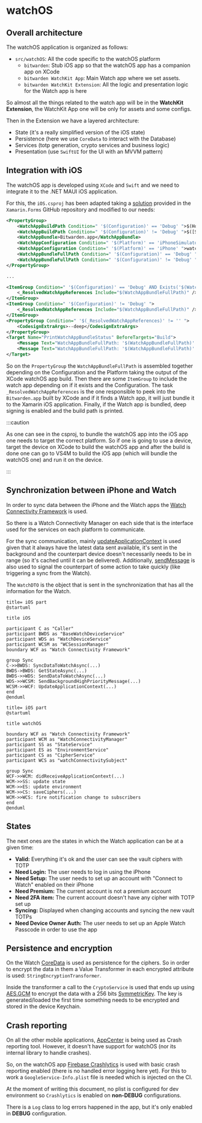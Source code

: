 # watchOS

## Overall architecture

The watchOS application is organized as follows:

- `src/watchOS`: All the code specific to the watchOS platform
  - `bitwarden`: Stub iOS app so that the watchOS app has a companion app on XCode
  - `bitwarden WatchKit App`: Main Watch app where we set assets.
  - `bitwarden WatchKit Extension`: All the logic and presentation logic for the Watch app is here

So almost all the things related to the watch app will be in the **WatchKit Extension**, the
WatchKit App one will be only for assets and some configs.

Then in the Extension we have a layered architecture:

- State (it's a really simplified version of the iOS state)
- Persistence (here we use `CoreData` to interact with the Database)
- Services (totp generation, crypto services and business logic)
- Presentation (use `SwiftUI` for the UI with an MVVM pattern)

## Integration with iOS

The watchOS app is developed using `XCode` and `Swift` and we need to integrate it to the .NET MAUI
iOS application.

For this, the `iOS.csproj` has been adapted taking a
[solution](https://github.com/xamarin/xamarin-macios/issues/10070#issuecomment-1033428823) provided
in the `Xamarin.Forms` GitHub repository and modified to our needs:

```xml
<PropertyGroup>
    <WatchAppBuildPath Condition=" '$(Configuration)' == 'Debug' ">$(Home)/Library/Developer/Xcode/DerivedData/bitwarden-cbtqsueryycvflfzbsoteofskiyr/Build/Products</WatchAppBuildPath>
    <WatchAppBuildPath Condition=" '$(Configuration)' != 'Debug' ">$([System.IO.Path]::GetFullPath('$(MSBuildProjectDirectory)\..'))/watchOS/bitwarden.xcarchive/Products/Applications/bitwarden.app/Watch</WatchAppBuildPath>
    <WatchAppBundle>Bitwarden.app</WatchAppBundle>
    <WatchAppConfiguration Condition=" '$(Platform)' == 'iPhoneSimulator' ">watchsimulator</WatchAppConfiguration>
    <WatchAppConfiguration Condition=" '$(Platform)' == 'iPhone' ">watchos</WatchAppConfiguration>
    <WatchAppBundleFullPath Condition=" '$(Configuration)' == 'Debug' ">$(WatchAppBuildPath)/$(Configuration)-$(WatchAppConfiguration)/$(WatchAppBundle)</WatchAppBundleFullPath>
    <WatchAppBundleFullPath Condition=" '$(Configuration)' != 'Debug' ">$(WatchAppBuildPath)/$(WatchAppBundle)</WatchAppBundleFullPath>
</PropertyGroup>

...

<ItemGroup Condition=" '$(Configuration)' == 'Debug' AND Exists('$(WatchAppBundleFullPath)') ">
    <_ResolvedWatchAppReferences Include="$(WatchAppBundleFullPath)" />
</ItemGroup>
<ItemGroup Condition=" '$(Configuration)' != 'Debug' ">
    <_ResolvedWatchAppReferences Include="$(WatchAppBundleFullPath)" />
</ItemGroup>
<PropertyGroup Condition=" '$(_ResolvedWatchAppReferences)' != '' ">
    <CodesignExtraArgs>--deep</CodesignExtraArgs>
</PropertyGroup>
<Target Name="PrintWatchAppBundleStatus" BeforeTargets="Build">
    <Message Text="WatchAppBundleFullPath: '$(WatchAppBundleFullPath)' exists" Condition=" Exists('$(WatchAppBundleFullPath)') " />
    <Message Text="WatchAppBundleFullPath: '$(WatchAppBundleFullPath)' does NOT exist" Condition=" !Exists('$(WatchAppBundleFullPath)') " />
</Target>
```

So on the `PropertyGroup` the `WatchAppBundleFullPath` is assembled together depending on the
Configuration and the Platform taking the output of the XCode watchOS app build. Then there are some
`ItemGroup` to include the watch app depending on if it exists and the Configuration. The task
`_ResolvedWatchAppReferences` is the one responsible to peek into the `Bitwarden.app` built by XCode
and if it finds a Watch app, it will just bundle it to the Xamarin iOS application. Finally, if the
Watch app is bundled, deep signing is enabled and the build path is printed.

:::caution

As one can see in the csproj, to bundle the watchOS app into the iOS app one needs to target the
correct platform. So if one is going to use a device, target the device on XCode to build the
watchOS app and after the build is done one can go to VS4M to build the iOS app (which will bundle
the watchOS one) and run it on the device.

:::

## Synchronization between iPhone and Watch

In order to sync data between the iPhone and the Watch apps the
[Watch Connectivity Framework](https://developer.apple.com/documentation/watchconnectivity) is used.

So there is a Watch Connectivity Manager on each side that is the interface used for the services on
each platform to communicate.

For the sync communication, mainly
[updateApplicationContext](https://developer.apple.com/documentation/watchconnectivity/wcsession/1615621-updateapplicationcontext)
is used given that it always have the latest data sent available, it's sent in the background and
the counterpart device doesn't necessarily needs to be in range (so it's cached until it can be
delivered). Additionally,
[sendMessage](https://developer.apple.com/documentation/watchconnectivity/wcsession/1615687-sendmessage)
is also used to signal the counterpart of some action to take quickly (like triggering a sync from
the Watch).

The `WatchDTO` is the object that is sent in the synchronization that has all the information for
the Watch.

```kroki type=plantuml
title= iOS part
@startuml

title iOS

participant C as "Caller"
participant BWDS as "BaseWatchDeviceService"
participant WDS as "WatchDeviceService"
participant WCSM as "WCSessionManager"
boundary WCF as "Watch Connectivity Framework"

group Sync
C->>BWDS: SyncDataToWatchAsync(...)
BWDS->BWDS: GetStateAsync(...)
BWDS->>WDS: SendDataToWatchAsync(...)
WDS->>WCSM: SendBackgroundHighPriorityMessage(...)
WCSM->>WCF: UpdateApplicationContext(...)
end
@enduml
```

```kroki type=plantuml
title= iOS part
@startuml

title watchOS

boundary WCF as "Watch Connectivity Framework"
participant WCM as "WatchConnectivityManager"
participant SS as "StateService"
participant ES as "EnvironmentService"
participant CS as "CipherService"
participant WCS as "watchConnectivitySubject"

group Sync
WCF->>WCM: didReceiveApplicationContext(...)
WCM->>SS: update state
WCM->>ES: update environment
WCM->>CS: saveCiphers(...)
WCM->>WCS: fire notification change to subscribers
end
@enduml
```

## States

The next ones are the states in which the Watch application can be at a given time:

- **Valid:** Everything it's ok and the user can see the vault ciphers with TOTP
- **Need Login:** The user needs to log in using the iPhone
- **Need Setup:** The user needs to set up an account with "Connect to Watch" enabled on their
  iPhone
- **Need Premium:** The current account is not a premium account
- **Need 2FA item:** The current account doesn't have any cipher with TOTP set up
- **Syncing:** Displayed when changing accounts and syncing the new vault TOTPs
- **Need Device Owner Auth:** The user needs to set up an Apple Watch Passcode in order to use the
  app

## Persistence and encryption

On the Watch [CoreData](https://developer.apple.com/documentation/coredata) is used as persistence
for the ciphers. So in order to encrypt the data in them a Value Transformer in each encrypted
attribute is used: `StringEncryptionTransformer`.

Inside the transformer a call to the `CryptoService` is used that ends up using
[AES.GCM](https://developer.apple.com/documentation/cryptokit/aes/gcm) to encrypt the data with a
256 bits [SymmetricKey](https://developer.apple.com/documentation/cryptokit/symmetrickey). The key
is generated/loaded the first time something needs to be encrypted and stored in the device
Keychain.

## Crash reporting

On all the other mobile applications, [AppCenter](https://appcenter.ms/) is being used as Crash
reporting tool. However, it doesn't have support for watchOS (nor its internal library to handle
crashes).

So, on the watchOS app [Firebase Crashlytics](https://firebase.google.com/docs/crashlytics) is used
with basic crash reporting enabled (there is no handled error logging here yet). For this to work a
`GoogleService-Info.plist` file is needed which is injected on the CI.

At the moment of writing this document, no plist is configured for dev environment so `Crashlytics`
is enabled on **non-DEBUG** configurations.

There is a `Log` class to log errors happened in the app, but it's only enabled in **DEBUG**
configuration.
